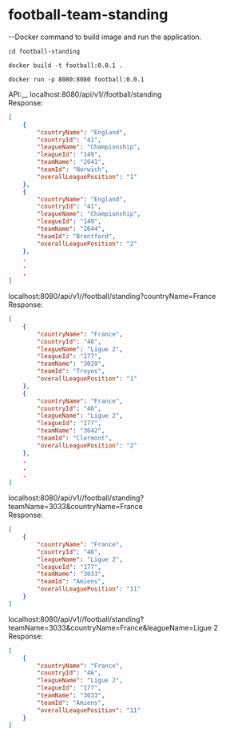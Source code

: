 # football-team-standing


--Docker command to build image and run the application.

    cd football-standing

    docker build -t football:0.0.1 .

    docker run -p 8080:8080 football:0.0.1



API:__
localhost:8080/api/v1//football/standing <br />
Response:<br />
```json
[
    {
        "countryName": "England",
        "countryId": "41",
        "leagueName": "Championship",
        "leagueId": "149",
        "teamName": "2641",
        "teamId": "Norwich",
        "overallLeaguePosition": "1"
    },
    {
        "countryName": "England",
        "countryId": "41",
        "leagueName": "Championship",
        "leagueId": "149",
        "teamName": "2644",
        "teamId": "Brentford",
        "overallLeaguePosition": "2"
    },
    .
    .
    .
]
```

localhost:8080/api/v1//football/standing?countryName=France<br />
Response:<br />
```json
[
    {
        "countryName": "France",
        "countryId": "46",
        "leagueName": "Ligue 2",
        "leagueId": "177",
        "teamName": "3029",
        "teamId": "Troyes",
        "overallLeaguePosition": "1"
    },
    {
        "countryName": "France",
        "countryId": "46",
        "leagueName": "Ligue 2",
        "leagueId": "177",
        "teamName": "3042",
        "teamId": "Clermont",
        "overallLeaguePosition": "2"
    },
    .
    .
    .
]
```

localhost:8080/api/v1//football/standing?teamName=3033&countryName=France<br />
Response:<br />
```json
[
    {
        "countryName": "France",
        "countryId": "46",
        "leagueName": "Ligue 2",
        "leagueId": "177",
        "teamName": "3033",
        "teamId": "Amiens",
        "overallLeaguePosition": "11"
    }
]
```

localhost:8080/api/v1//football/standing?teamName=3033&countryName=France&leagueName=Ligue 2<br />
Response:<br />
```json
[
    {
        "countryName": "France",
        "countryId": "46",
        "leagueName": "Ligue 2",
        "leagueId": "177",
        "teamName": "3033",
        "teamId": "Amiens",
        "overallLeaguePosition": "11"
    }
]
```
